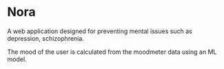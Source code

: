 # Nora
A web application designed for preventing mental issues such as depression, schizophrenia.

The mood of the user is calculated from the moodmeter data using an ML model.
